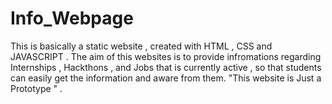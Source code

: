 # Info_Webpage
This is basically a static website , created with HTML , CSS and JAVASCRIPT . The aim of this websites is to provide infromations regarding Internships , Hackthons , and Jobs  that is currently active , so that students can easily get the information and aware from them. "This website is Just a Prototype " .
